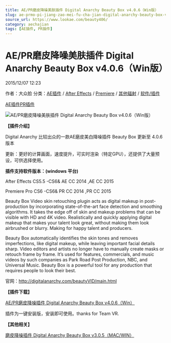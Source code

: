 ```yaml
---
title: AE/PR磨皮降噪美肤插件 Digital Anarchy Beauty Box v4.0.6（Win版）
slug: ae-prmo-pi-jiang-zao-mei-fu-cha-jian-digital-anarchy-beauty-box-v4-0-6-winban
source_url: https://www.lookae.com/beauty406/
category: aechajian
tags: [AE插件, PR插件]
---
```

# AE/PR磨皮降噪美肤插件 Digital Anarchy Beauty Box v4.0.6（Win版）

2015/12/07 12:23

作者：大众脸
分类：[AE插件](https://www.lookae.com/after-effects/aechajian/) / [After Effects](https://www.lookae.com/after-effects/) / [Premiere](https://www.lookae.com/qitarjcj/premierezy/) / [其他辐射](https://www.lookae.com/others/) / [软件/插件](https://www.lookae.com/qitarjcj/)

[AE插件](https://www.lookae.com/tag/ae%e6%8f%92%e4%bb%b6/)[PR插件](https://www.lookae.com/tag/pr%e6%8f%92%e4%bb%b6/)

![AE/PR磨皮降噪美肤插件 Digital Anarchy Beauty Box v4.0.6（Win版）](https://www.lookae.com/wp-content/uploads/2013/11/beautybox-305.jpg "AE/PR磨皮降噪美肤插件 Digital Anarchy Beauty Box v4.0.6（Win版）-LookAE.com")

**【插件介绍】**

Digital Anarchy 比较出众的一款AE磨皮美白降噪插件 Beauty Box 更新至 4.0.6版本

更新：更好的计算画面，速度提升，可实时渲染（特定GPU），还提供了大量预设，可供选择使用。

**插件支持软件版本：(windows 平台)**

After Effects CS5.5 -CS6& AE CC 2014 ,AE CC 2015

Premiere Pro CS6 -CS6& PR CC 2014 ,PR CC 2015

Beauty Box Video skin retouching plugin acts as digital makeup in post-production by incorporating state-of-the-art face detection and smoothing algorithms. It takes the edge off of skin and makeup problems that can be visible with HD and 4K video. Realistically and quickly applying digital makeup that makes your talent look great, without making them look airbrushed or blurry. Making for happy talent and producers.

Beauty Box automatically identifies the skin tones and removes imperfections, like digital makeup, while leaving important facial details sharp. Video editors and artists no longer have to manually create masks or retouch frame by frame. It’s used for features, commercials, and music videos by such companies as Park Road Post Production, NBC, and Universal Music. Beauty Box is a powerful tool for any production that requires people to look their best.

官网：http://digitalanarchy.com/beautyVID/main.html

**【插件下载】**

[AE/PR磨皮降噪插件 Digital Anarchy Beauty Box v4.0.6（Win）](https://lookae.400gb.com/file/136602943)

插件为一键安装版，安装即可使用。thanks for Team VR.

**【其他相关】**

[磨皮降噪插件 Digital Anarchy Beauty Box v3.0.5（MAC/WIN）](https://www.lookae.com/beautybox-305/)
